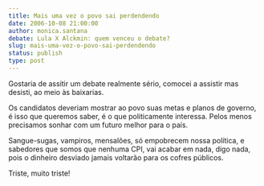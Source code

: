 ```yaml
---
title: Mais uma vez o povo sai perdendendo
date: 2006-10-08 21:00:00
author: monica.santana
debate: Lula X Alckmin: quem venceu o debate?
slug: mais-uma-vez-o-povo-sai-perdendendo
status: publish 
type: post
---
```


Gostaria de assitir um debate realmente sério, comocei a assistir mas desisti, ao meio às baixarias. 


Os candidatos deveriam mostrar ao povo suas metas e planos de governo, é isso que queremos saber, é o que politicamente interessa. Pelos menos precisamos sonhar com um futuro melhor para o país.


Sangue-sugas, vampiros, mensalões, só empobrecem nossa política, e sabedores que somos que nenhuma CPI, vai acabar em nada, digo nada, pois o dinheiro desviado jamais voltarão para os cofres públicos.


Triste, muito triste!


